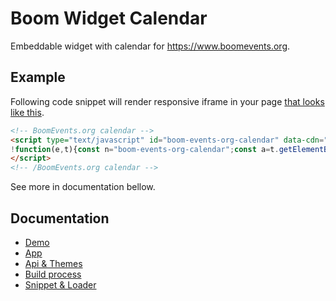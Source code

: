 # Boom Widget Calendar

Embeddable widget with calendar for https://www.boomevents.org.

## Example

Following code snippet will render responsive iframe in your page [that looks like this](https://landsman.github.io/boom-widget-calendar/?organizerId=e43780b9-a220-42d3-a026-cc97875a61e3&isProduction=false).

```html
<!-- BoomEvents.org calendar -->
<script type="text/javascript" id="boom-events-org-calendar" data-cdn="https://landsman.github.io/boom-widget-calendar/" data-id="e43780b9-a220-42d3-a026-cc97875a61e3" data-prod="false">
!function(e,t){const n="boom-events-org-calendar";const a=t.getElementById(n),o=t.createElement("script"),c=new Date,r=Math.floor(c.getTime()/1e3);o.async=!0,o.id=n+"__loader-"+"js";const s=a.getAttribute("data-cdn");var d;o.src=((d=s).endsWith("/")?d.slice(0,-1):d)+"/api/loader.min.js?v="+r,a.after(o)}(window,document);
</script>
<!-- /BoomEvents.org calendar -->
```



See more in documentation bellow.

## Documentation

- [Demo](.docs/demo)
- [App](.docs/app.md)
- [Api & Themes](.docs/api-themes.md)
- [Build process](.docs/build.md)
- [Snippet & Loader](.docs/snippet.md)

